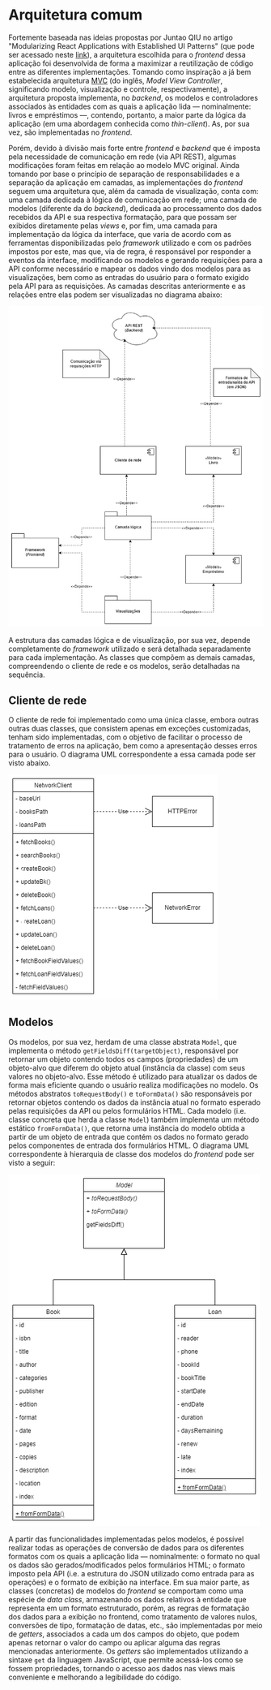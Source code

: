 # Arquitetura comum

Fortemente baseada nas ideias propostas por Juntao QIU no artigo "Modularizing
React Applications with Established UI Patterns" (que pode ser acessado neste
[link](https://martinfowler.com/articles/modularizing-react-apps.html)), a
arquitetura escolhida para o *frontend* dessa aplicação foi desenvolvida de
forma a maximizar a reutilização de código entre as diferentes implementações.
Tomando como inspiração a já bem estabelecida arquitetura
[MVC](https://developer.mozilla.org/en-US/docs/Glossary/MVC) (do inglês, *Model
View Controller*, significando modelo, visualização e controle,
respectivamente), a arquitetura proposta implementa, no *backend*, os modelos e
controladores associados às entidades com as quais a aplicação lida —
nominalmente: livros e empréstimos —, contendo, portanto, a maior parte da
lógica da aplicação (em uma abordagem conhecida como *thin-client*). As, por sua
vez, são implementadas no *frontend*.

Porém, devido à divisão mais forte entre *frontend* e *backend* que é imposta
pela necessidade de comunicação em rede (via API REST), algumas modificações
foram feitas em relação ao modelo MVC original. Ainda tomando por base o
princípio de separação de responsabilidades e a separação da aplicação em
camadas, as implementações do *frontend* seguem uma arquitetura que, além da
camada de visualização, conta com: uma camada dedicada à lógica de comunicação
em rede; uma camada de modelos (diferente da do *backend*), dedicada ao
processamento dos dados recebidos da API e sua respectiva formatação, para que
possam ser exibidos diretamente pelas *views* e, por fim, uma camada para
implementação da lógica da interface, que varia de acordo com as ferramentas
disponibilizadas pelo *framework* utilizado e com os padrões impostos por este,
mas que, via de regra, é responsável por responder a eventos da interface,
modificando os modelos e gerando requisições para a API conforme necessário e
mapear os dados vindo dos modelos para as visualizações, bem como as entradas do
usuário para o formato exigido pela API para as requisições. As camadas
descritas anteriormente e as relações entre elas podem ser visualizadas no
diagrama abaixo:

![Diagrama arquitetura](Diagrama_Arquitetura.png)

A estrutura das camadas lógica e de visualização, por sua vez, depende
completamente do *framework* utilizado e será detalhada separadamente para cada
implementação. As classes que compõem as demais camadas, compreendendo o cliente
de rede e os modelos, serão detalhadas na sequência.

## Cliente de rede

O cliente de rede foi implementado como uma única classe, embora outras outras
duas classes, que consistem apenas em exceções customizadas, tenham sido
implementadas, com o objetivo de facilitar o processo de tratamento de erros na
aplicação, bem como a apresentação desses erros para o usuário. O diagrama UML
correspondente a essa camada pode ser visto abaixo.

![Diagrama UML Cliente de rede](Diagrama_Network.png)

## Modelos

Os modelos, por sua vez, herdam de uma classe abstrata `Model`, que implementa o
método `getFieldsDiff(targetObject)`, responsável por retornar um objeto
contendo todos os campos (propriedades) de um objeto-alvo que diferem do objeto
atual (instância da classe) com seus valores no objeto-alvo. Esse método é
utilizado para atualizar os dados de forma mais eficiente quando o usuário
realiza modificações no modelo. Os métodos abstratos `toRequestBody()` e
`toFormData()` são responsáveis por retornar objetos contendo os dados da
instância atual no formato esperado pelas requisições da API ou pelos
formulários HTML. Cada modelo (i.e. classe concreta que herda a classe `Model`)
também implementa um método estático `fromFormData()`, que retorna uma instância
do modelo obtida a partir de um objeto de entrada que contém os dados no formato
gerado pelos componentes de entrada dos formulários HTML. O diagrama UML
correspondente à hierarquia de classe dos modelos do *frontend* pode ser visto a
seguir:

![Diagrama UML Modelos](Diagrama_Modelos.png)

A partir das funcionalidades implementadas pelos modelos, é possível realizar
todas as operações de conversão de dados para os diferentes formatos com os
quais a aplicação lida — nominalmente: o formato no qual os dados são
gerados/modificados pelos formulários HTML; o formato imposto pela API (i.e. a
estrutura do JSON utilizado como entrada para as operações) e o formato de
exibição na interface. Em sua maior parte, as classes (concretas) de modelos do
*frontend* se comportam como uma espécie de *data class*, armazenando os dados
relativos à entidade que representa em um formato estruturado, porém, as regras
de formatação dos dados para a exibição no frontend, como tratamento de valores
nulos, conversões de tipo, formatação de datas, etc., são implementadas por meio
de *getters*, associados a cada um dos campos do objeto, que podem apenas
retornar o valor do campo ou aplicar alguma das regras mencionadas
anteriormente. Os *getters* são implementados utilizando a sintaxe `get` da
linguagem JavaScript, que permite acessá-los como se fossem propriedades,
tornando o acesso aos dados nas views mais conveniente e melhorando a
legibilidade do código.
 